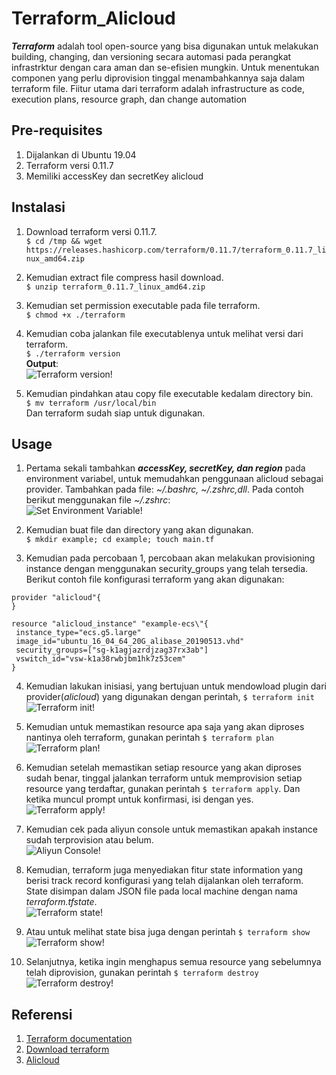 # Terraform_Alicloud
  ***Terraform*** adalah tool open-source yang bisa digunakan untuk melakukan building, changing, dan versioning secara automasi pada perangkat infrastrktur dengan cara aman dan se-efisien mungkin. Untuk menentukan componen yang perlu diprovision tinggal menambahkannya saja dalam terraform file. Fiitur utama dari terraform adalah infrastructure as code, execution plans, resource graph, dan change automation

## Pre-requisites
1. Dijalankan di Ubuntu 19.04
2. Terraform versi 0.11.7
3. Memiliki accessKey dan secretKey alicloud

## Instalasi
1. Download terraform versi 0.11.7.  
`$ cd /tmp && wget https://releases.hashicorp.com/terraform/0.11.7/terraform_0.11.7_linux_amd64.zip`

2. Kemudian extract file compress hasil download.  
`$ unzip terraform_0.11.7_linux_amd64.zip`

3. Kemudian set permission executable pada file terraform.  
`$ chmod +x ./terraform`

4. Kemudian coba jalankan file executablenya untuk melihat versi dari terraform.  
`$ ./terraform version`  
**Output**:   
![Terraform version!](/images/ter_29.png "Terraform version")
5. Kemudian pindahkan atau copy file executable kedalam directory bin.  
`$ mv terraform /usr/local/bin`  
Dan terraform sudah siap untuk digunakan.

## Usage
1. Pertama sekali tambahkan ***accessKey, secretKey, dan region*** pada environment variabel, untuk memudahkan penggunaan alicloud sebagai provider. Tambahkan pada file: *~/.bashrc, ~/.zshrc,dll*. Pada contoh berikut menggunakan file *~/.zshrc*:   
![Set Environment Variable!](/images/ter_15.png "Export environment variables")

2. Kemudian buat file dan directory yang akan digunakan.  
`$ mkdir example; cd example; touch main.tf`

3. Kemudian pada percobaan 1, percobaan akan melakukan provisioning instance dengan menggunakan security_groups yang telah tersedia. Berikut contoh file konfigurasi terraform yang akan digunakan:   
```
provider "alicloud"{   
}

resource "alicloud_instance" "example-ecs\"{
 instance_type="ecs.g5.large"
 image_id="ubuntu_16_04_64_20G_alibase_20190513.vhd"
 security_groups=["sg-k1agjazrdjzag37rx3ab"]
 vswitch_id="vsw-k1a38rwbjbm1hk7z53cem"
}
```

4. Kemudian lakukan inisiasi, yang bertujuan untuk mendowload plugin dari provider(*alicloud*) yang digunakan dengan perintah, `$ terraform init`  
![Terraform init!](/images/ter_18.png "Initiation plugin provider")

5. Kemudian untuk memastikan resource apa saja yang akan diproses nantinya oleh terraform, gunakan perintah `$ terraform plan`   
![Terraform plan!](/images/ter_19.png "Check resources")

6. Kemudian setelah memastikan setiap resource yang akan diproses sudah benar, tinggal jalankan terraform untuk memprovision setiap resource yang terdaftar, gunakan perintah `$ terraform apply`. Dan ketika muncul prompt untuk konfirmasi, isi dengan yes.  
![Terraform apply!](/images/ter_21.png "Provisioning process")

7. Kemudian cek pada aliyun console untuk memastikan apakah instance sudah terprovision atau belum.   
![Aliyun Console!](/images/ter_22.png "Check aliyun console")

8. Kemudian, terraform juga menyediakan fitur state information yang berisi track record konfigurasi yang telah dijalankan oleh terraform. State disimpan dalam JSON file pada local machine dengan nama *terraform.tfstate*.    
![Terraform state!](/images/ter_23.png "Terraform state information")

9. Atau untuk melihat state bisa juga dengan perintah `$ terraform show`    
![Terraform show!](/images/ter_24.png "Terraform state information")

10. Selanjutnya, ketika ingin menghapus semua resource yang sebelumnya telah diprovision, gunakan perintah `$ terraform destroy`    
![Terraform destroy!](/images/ter_25.png "Destroy resources")

## Referensi
1. [Terraform documentation](https://www.terraform.io/docs/index.html)
2. [Download terraform](https://releases.hashicorp.com/terraform/)
3. [Alicloud](https://www.alibabacloud.com/help)
